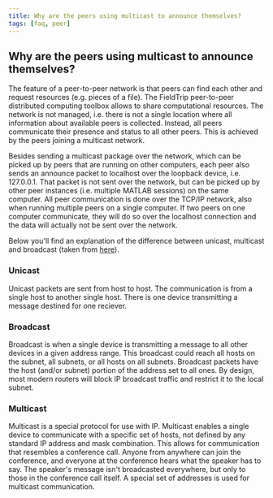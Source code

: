 ```yaml
---
title: Why are the peers using multicast to announce themselves?
tags: [faq, peer]
---
```


## Why are the peers using multicast to announce themselves?

The feature of a peer-to-peer network is that peers can find each other and request resources (e.g. pieces of a file). The FieldTrip peer-to-peer distributed computing toolbox allows to share computational resources. The network is not managed, i.e. there is not a single location where all information about available peers is collected. Instead, all peers communicate their presence and status to all other peers. This is achieved by the peers joining a multicast network. 

Besides sending a multicast package over the network, which can be picked up by peers that are running on other computers, each peer also sends an announce packet to localhost over the loopback device, i.e. 127.0.0.1. That packet is not sent over the network, but can be picked up by other peer instances (i.e. multiple MATLAB sessions) on the same computer. All peer communication is done over the TCP/IP network, also when running multiple peers on a single computer. If two peers on one computer communicate, they will do so over the localhost connection and the data will actually not be sent over the network.

Below you'll find an explanation of the difference between unicast, multicast and broadcast (taken from [here](http://www.inetdaemon.com/tutorials/internet/ip/addresses/unicast_vs_broadcast.shtml)).

### Unicast

Unicast packets are sent from host to host. The communication is from a single host to another single host. There is one device transmitting a message destined for one reciever.

### Broadcast

Broadcast is when a single device is transmitting a message to all other devices in a given address range. This broadcast could reach all hosts on the subnet, all subnets, or all hosts on all subnets. Broadcast packets have the host (and/or subnet) portion of the address set to all ones. By design, most modern routers will block IP broadcast traffic and restrict it to the local subnet.

### Multicast

Multicast is a special protocol for use with IP. Multicast enables a single device to communicate with a specific set of hosts, not defined by any standard IP address and mask combination. This allows for communication that resembles a conference call. Anyone from anywhere can join the conference, and everyone at the conference hears what the speaker has to say. The speaker's message isn't broadcasted everywhere, but only to those in the conference call itself. A special set of addresses is used for multicast communication.
